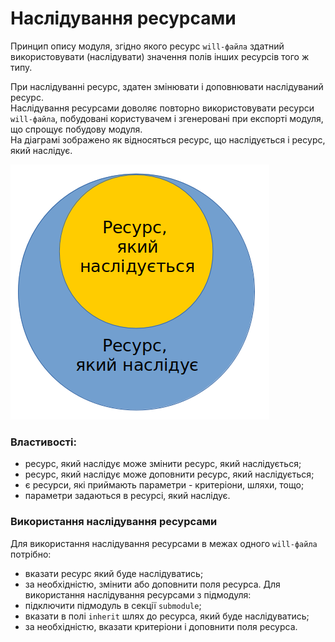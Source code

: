 # Наслідування ресурсами  

Принцип опису модуля, згідно якого ресурс <code>will-файла</code> здатний використовувати (наслідувати) значення полів інших ресурсів того ж типу.

При наслідуванні ресурс, здатен змінювати і доповнювати наслідуваний ресурс.  
Наслідування ресурсами доволяє повторно використовувати ресурси `will-файла`, побудовані користувачем і згенеровані при експорті модуля, що спрощує побудову модуля.  
На діаграмі зображено як відносяться ресурс, що наслідується і ресурс, який наслідує.

![resources.inheritability.png](./Images/resources.inheritability.png)

### Властивості:   
- ресурс, який наслідує може змінити ресурс, який наслідується;  
- ресурс, який наслідує може доповнити ресурс, який наслідується;  
- є ресурси, які приймають параметри - критеріони, шляхи, тощо;
- параметри задаються в ресурсі, який наслідує.  

### Використання наслідування ресурсами  
Для використання наслідування ресурсами в межах одного `will-файла` потрібно:  
- вказати ресурс який буде наслідуватись;
- за необхідністю, змінити або доповнити поля ресурса.
Для використання наслідування ресурсами з підмодуля:
- підключити підмодуль в секції `submodule`;
- вказати в полі `inherit` шлях до ресурса, який буде наслідуватись;
- за необхідністю, вказати критеріони і доповнити поля ресурса.
